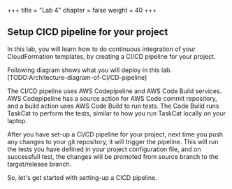 +++
title = "Lab 4"
chapter = false
weight = 40
+++

## Setup CICD pipeline for your project
In this lab, you will learn how to do continuous integration of your CloudFormation templates, by creating a CI/CD pipeline for your project.

Following diagram shows what you will deploy in this lab.
[TODO:Architecture-diagram-of-CI/CD-pipeline]

The CI/CD pipeline uses AWS Codepipeline and AWS Code Build services. AWS Codepipeline has a source action for AWS Code commit repository, and a build action uses AWS Code Build to run tests. The Code Build runs TaskCat to perform the tests, similar to how you run TaskCat locally on your laptop.

After you have set-up a CI/CD pipeline for your project, next time you push any changes to your git repository, it will trigger the pipeline. This will run the tests you have defined in your project configuration file, and on successfull test, the changes will be promoted from source branch to the target/release branch.

So, let's get started with setting-up a CICD pipeline.